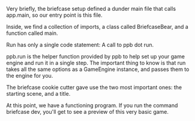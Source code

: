 Very briefly, the briefcase setup defined a dunder main file that calls
app.main, so our entry point is this file.

Inside, we find a collection of imports, a class called BriefcaseBear,
and a function called main.

Run has only a single code statement: A call to ppb dot run.

ppb.run is the helper function provided by ppb to help set up your game
engine and run it in a single step. The important thing to know is that
run takes all the same options as a GameEngine instance, and passes them
to the engine for you.

The briefcase cookie cutter gave use the two most important ones: the
starting scene, and a title.

At this point, we have a functioning program. If you run the command
briefcase dev, you'll get to see a preview of this very basic game.
